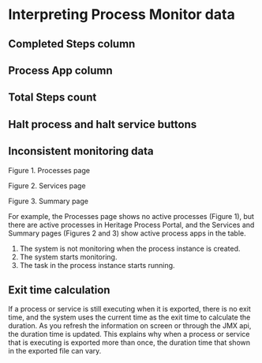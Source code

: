 # Interpreting Process Monitor data

## Completed Steps column

<!-- image -->

## Process App column

<!-- image -->

## Total Steps count

<!-- image -->

## Halt process and halt service buttons

## Inconsistent monitoring data

Figure 1. Processes
page

<!-- image -->

<!-- image -->

Figure 2. Services
page

<!-- image -->

<!-- image -->

Figure 3. Summary page

<!-- image -->

<!-- image -->

For example, the Processes page
shows no active processes (Figure 1), but there are active processes
in Heritage Process Portal,
and the Services and Summary pages (Figures 2 and 3) show active process
apps in the table.

1. The system is not monitoring when the process instance is created.
2. The system starts monitoring.
3. The task in the process instance starts running.

## Exit time calculation

If a process or service
is still executing when it is exported, there is no exit time, and
the system uses the current time as the exit time to calculate the
duration. As you refresh the information on screen or through the
JMX api, the duration time is updated. This explains why when a process
or service that is executing is exported more than once, the duration
time that shown in the exported file can vary.